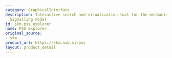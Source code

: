 ```yaml
---
category: GraphicalInterface
description: Interactive search and visualization tool for the mechanistic Plant Stress
  Signalling model
id: skm.pss.explorer
name: PSS Explorer
original_source:
- skm
product_url: https://skm.nib.si/pss
layout: product_detail
---
```

